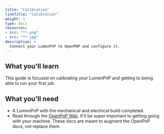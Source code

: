 ```yaml
---
title: "Calibration"
linkTitle: "Calibration"
weight: 1
type: docs
resources:
- src: "**.png"
- src: "**.jpg"
description: >
  Connect your LumenPnP to OpenPNP and configure it.
---
```



## **What you'll learn**

This guide is focused on calibrating your LumenPnP and getting to being able to run your first job.

## **What you'll need**

- A LumenPnP with the mechanical and electrical build completed.
- Read through the [OpenPnP Wiki](https://github.com/openpnp/openpnp/wiki/User-Manual). It'll be super important to getting going with your machine. These docs are meant to augment the OpenPnP docs, not replace them. 

